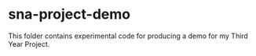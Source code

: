 # sna-project-demo

This folder contains experimental code for producing a demo for my Third Year Project.
